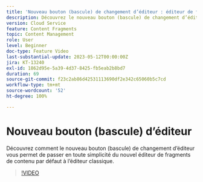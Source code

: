 ```yaml
---
title: 'Nouveau bouton (bascule) de changement d’éditeur : éditeur de fragments de contenu'
description: Découvrez le nouveau bouton (bascule) de changement d’éditeur, qui vous permet de passer en toute simplicité du nouvel éditeur de fragments de contenu par défaut à l’éditeur classique.
version: Cloud Service
feature: Content Fragments
topic: Content Management
role: User
level: Beginner
doc-type: Feature Video
last-substantial-update: 2023-05-12T00:00:00Z
jira: KT-13240
exl-id: 1862d95e-5a39-4d37-8425-fb5eab2b8bd7
duration: 69
source-git-commit: f23c2ab86d42531113690df2e342c65060b5c7cd
workflow-type: tm+mt
source-wordcount: '52'
ht-degree: 100%

---
```


# Nouveau bouton (bascule) d’éditeur

Découvrez comment le nouveau bouton (bascule) de changement d’éditeur vous permet de passer en toute simplicité du nouvel éditeur de fragments de contenu par défaut à l’éditeur classique.

>[!VIDEO](https://video.tv.adobe.com/v/3419312/?learn=on)
